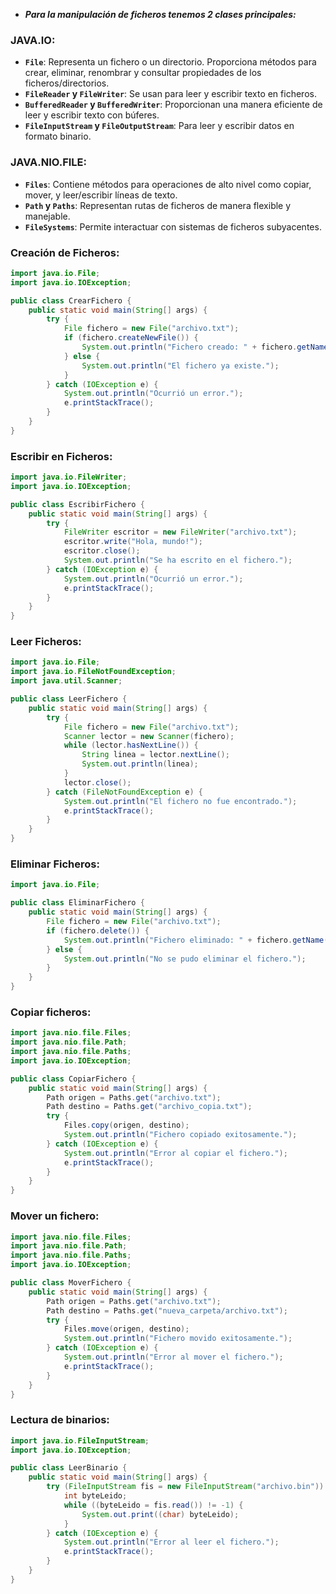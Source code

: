 - ***Para la manipulación de ficheros tenemos 2 clases principales:***

### JAVA.IO:

- **`File`**: Representa un fichero o un directorio. Proporciona métodos para crear, eliminar, renombrar y consultar propiedades de los ficheros/directorios.
- **`FileReader` y `FileWriter`**: Se usan para leer y escribir texto en ficheros.
- **`BufferedReader` y `BufferedWriter`**: Proporcionan una manera eficiente de leer y escribir texto con búferes.
- **`FileInputStream` y `FileOutputStream`**: Para leer y escribir datos en formato binario.

### JAVA.NIO.FILE:

- **`Files`**: Contiene métodos para operaciones de alto nivel como copiar, mover, y leer/escribir líneas de texto.
- **`Path` y `Paths`**: Representan rutas de ficheros de manera flexible y manejable.
- **`FileSystems`**: Permite interactuar con sistemas de ficheros subyacentes.

### Creación de Ficheros:

```java
import java.io.File;
import java.io.IOException;

public class CrearFichero {
    public static void main(String[] args) {
        try {
            File fichero = new File("archivo.txt");
            if (fichero.createNewFile()) {
                System.out.println("Fichero creado: " + fichero.getName());
            } else {
                System.out.println("El fichero ya existe.");
            }
        } catch (IOException e) {
            System.out.println("Ocurrió un error.");
            e.printStackTrace();
        }
    }
}
```

### Escribir en Ficheros:

```java
import java.io.FileWriter;
import java.io.IOException;

public class EscribirFichero {
    public static void main(String[] args) {
        try {
            FileWriter escritor = new FileWriter("archivo.txt");
            escritor.write("Hola, mundo!");
            escritor.close();
            System.out.println("Se ha escrito en el fichero.");
        } catch (IOException e) {
            System.out.println("Ocurrió un error.");
            e.printStackTrace();
        }
    }
}
```

### Leer Ficheros:

```java
import java.io.File;
import java.io.FileNotFoundException;
import java.util.Scanner;

public class LeerFichero {
    public static void main(String[] args) {
        try {
            File fichero = new File("archivo.txt");
            Scanner lector = new Scanner(fichero);
            while (lector.hasNextLine()) {
                String linea = lector.nextLine();
                System.out.println(linea);
            }
            lector.close();
        } catch (FileNotFoundException e) {
            System.out.println("El fichero no fue encontrado.");
            e.printStackTrace();
        }
    }
}
```

### Eliminar Ficheros:

```java
import java.io.File;

public class EliminarFichero {
    public static void main(String[] args) {
        File fichero = new File("archivo.txt");
        if (fichero.delete()) {
            System.out.println("Fichero eliminado: " + fichero.getName());
        } else {
            System.out.println("No se pudo eliminar el fichero.");
        }
    }
}
```

### Copiar ficheros:

```java
import java.nio.file.Files;
import java.nio.file.Path;
import java.nio.file.Paths;
import java.io.IOException;

public class CopiarFichero {
    public static void main(String[] args) {
        Path origen = Paths.get("archivo.txt");
        Path destino = Paths.get("archivo_copia.txt");
        try {
            Files.copy(origen, destino);
            System.out.println("Fichero copiado exitosamente.");
        } catch (IOException e) {
            System.out.println("Error al copiar el fichero.");
            e.printStackTrace();
        }
    }
}
```

### Mover un fichero:

```java
import java.nio.file.Files;
import java.nio.file.Path;
import java.nio.file.Paths;
import java.io.IOException;

public class MoverFichero {
    public static void main(String[] args) {
        Path origen = Paths.get("archivo.txt");
        Path destino = Paths.get("nueva_carpeta/archivo.txt");
        try {
            Files.move(origen, destino);
            System.out.println("Fichero movido exitosamente.");
        } catch (IOException e) {
            System.out.println("Error al mover el fichero.");
            e.printStackTrace();
        }
    }
}
```

### Lectura de binarios:

```java
import java.io.FileInputStream;
import java.io.IOException;

public class LeerBinario {
    public static void main(String[] args) {
        try (FileInputStream fis = new FileInputStream("archivo.bin")) {
            int byteLeido;
            while ((byteLeido = fis.read()) != -1) {
                System.out.print((char) byteLeido);
            }
        } catch (IOException e) {
            System.out.println("Error al leer el fichero.");
            e.printStackTrace();
        }
    }
}
```
